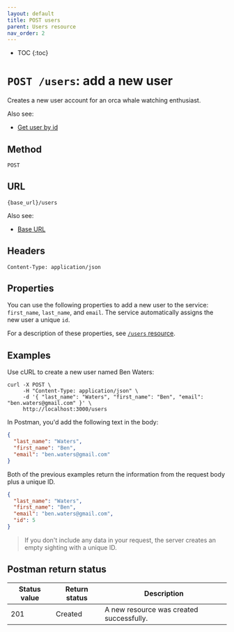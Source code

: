 ```yaml
---
layout: default
title: POST users
parent: Users resource
nav_order: 2
---
```


- TOC
{:toc}

# `POST /users`: add a new user

Creates a new user account for an orca whale watching enthusiast.

Also see:

- [Get user by id](./users-get.md)

## Method

`POST`

## URL

`{base_url}/users`

Also see:

* [Base URL](../base-url.md)

## Headers

`Content-Type: application/json`

## Properties

You can use the following properties to add a new user to the service: `first_name`, `last_name`, and `email`. The service automatically assigns the new user a unique `id`.

For a description of these properties, see [`/users` resource](./users-resource.md).

## Examples

Use cURL to create a new user named Ben Waters:

```shell
curl -X POST \
     -H "Content-Type: application/json" \
     -d '{ "last_name": "Waters", "first_name": "Ben", "email": "ben.waters@gmail.com" }' \
     http://localhost:3000/users
```

In Postman, you'd add the following text in the body:

```json
{
  "last_name": "Waters",
  "first_name": "Ben",
  "email": "ben.waters@gmail.com"
}
```

Both of the previous examples return the information from the request body plus a unique ID.

```json
{
  "last_name": "Waters",
  "first_name": "Ben",
  "email": "ben.waters@gmail.com",
  "id": 5
}
```

> If you don't include any data in your request, the server creates an empty sighting with a unique ID.

## Postman return status

| Status value | Return status | Description                              |
| ------------ | ------------- | ---------------------------------------- |
| 201          | Created       | A new resource was created successfully. |
